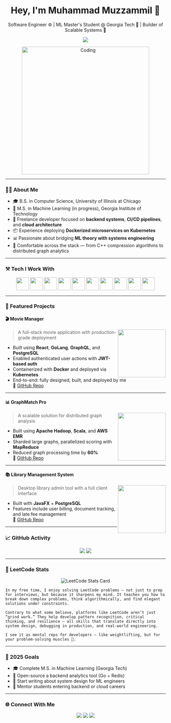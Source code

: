 <h1 align="center">Hey, I'm Muhammad Muzzammil 👋</h1>

<p align="center">
  Software Engineer ⚙️ | ML Master's Student @ Georgia Tech 🤖 | Builder of Scalable Systems 🚀
</p>

<p align="center">
  <img src="https://readme-typing-svg.herokuapp.com?font=Fira+Code&duration=3000&pause=1000&color=00F3FF&center=true&vCenter=true&width=600&lines=Engineer+who+loves+to+build;ML+grad+student+with+a+systems+mindset;Builder+of+efficient%2C+scalable+systems;Always+learning%2C+always+iterating" />
</p>

<p align="center">
  <img src="https://media.giphy.com/media/v1.Y2lkPTc5MGI3NjExZ3h4ZXR0cTk5dGFpaHd5NzV5dXVnZWxnZDE2OHF2NjlhcXFmN3AxdiZlcD12MV9naWZzX3NlYXJjaCZjdD1n/RbDKaczqWovIugyJmW/giphy.gif" width="400" alt="Coding" />
</p>

---

### 👨‍💻 About Me

- 🎓 B.S. in Computer Science, University of Illinois at Chicago  
- 🧠 M.S. in Machine Learning (in progress), Georgia Institute of Technology  
- 💼 Freelance developer focused on **backend systems**, **CI/CD pipelines**, and **cloud architecture**
- 📦 Experience deploying **Dockerized microservices on Kubernetes**
- 📊 Passionate about bridging **ML theory with systems engineering**
- 🧩 Comfortable across the stack — from C++ compression algorithms to distributed graph analytics

---

### ⚒️ Tech I Work With

<p align="center">
  <img src="https://www.vectorlogo.zone/logos/golang/golang-icon.svg" height="40" />
  <img src="https://cdn.jsdelivr.net/gh/devicons/devicon/icons/react/react-original.svg" height="40" />
  <img src="https://cdn.jsdelivr.net/gh/devicons/devicon/icons/graphql/graphql-plain.svg" height="40" />
  <img src="https://cdn.jsdelivr.net/gh/devicons/devicon/icons/docker/docker-original.svg" height="40" />
  <img src="https://cdn.jsdelivr.net/gh/devicons/devicon/icons/kubernetes/kubernetes-plain.svg" height="40" />
  <img src="https://cdn.jsdelivr.net/gh/devicons/devicon/icons/postgresql/postgresql-original.svg" height="40" />
  <img src="https://cdn.jsdelivr.net/gh/devicons/devicon/icons/scala/scala-original.svg" height="40" />
  <img src="https://cdn.jsdelivr.net/gh/devicons/devicon/icons/java/java-original.svg" height="40" />
  <img src="https://cdn.jsdelivr.net/gh/devicons/devicon/icons/python/python-original.svg" height="40" />
  <img src="https://cdn.jsdelivr.net/gh/devicons/devicon/icons/cplusplus/cplusplus-original.svg" height="40" />
</p>

---

### 🚀 Featured Projects

#### 🎬 Movie Manager
<img align="right" width="150" src="https://media.giphy.com/media/v1.Y2lkPTc5MGI3NjExcWZvMmtiY2p0NmM3bHN6NDczbndmOGllN25hNXlsaW96cXgzeXVjaiZlcD12MV9naWZzX3NlYXJjaCZjdD1n/L1R1tvI9svkIWwpVYr/giphy.gif" />

> A full-stack movie application with production-grade deployment

- Built using **React**, **GoLang**, **GraphQL**, and **PostgreSQL**
- Enabled authenticated user actions with **JWT-based auth**
- Containerized with **Docker** and deployed via **Kubernetes**
- End-to-end: fully designed, built, and deployed by me  
🔗 [GitHub Repo](https://github.com/mmuzza/MovieSearchApplication)

---

#### 📊 GraphMatch Pro
<img align="right" width="150" src="https://media.giphy.com/media/26AHONQ79FdWZhAI0/giphy.gif" />

> A scalable solution for distributed graph analysis

- Built using **Apache Hadoop**, **Scala**, and **AWS EMR**
- Sharded large graphs, parallelized scoring with **MapReduce**
- Reduced graph processing time by **60%**  
🔗 [GitHub Repo](https://github.com/mmuzza/MovieSearchApplication)

---

#### 📚 Library Management System
<img align="right" width="150" src="https://media.giphy.com/media/SWoSkN6DxTszqIKEqv/giphy.gif" />

> Desktop library admin tool with a full client interface

- Built with **JavaFX** + **PostgreSQL**
- Features include user billing, document tracking, and late fee management  
🔗 [GitHub Repo](https://github.com/mmuzza/library-system)

---

### 📈 GitHub Activity

<p align="center">
  <img src="https://github-readme-stats.vercel.app/api/top-langs/?username=mmuzza&layout=compact&theme=tokyonight" />
  <img src="https://github-readme-streak-stats.herokuapp.com/?user=mmuzza&theme=tokyonight" />
</p>

---

### 🧠 LeetCode Stats

<p align="center"> <img src="https://leetcard.jacoblin.cool/mmuzza19?theme=dark&font=Baloo&extension=activity" alt="LeetCode Stats Card" /> </p>

    In my free time, I enjoy solving LeetCode problems — not just to prep for interviews, but because it sharpens my mind. It teaches you how to break down complex problems, think algorithmically, and find elegant solutions under constraints.

    Contrary to what some believe, platforms like LeetCode aren’t just “grind work.” They help develop pattern recognition, critical thinking, and resilience — all skills that translate directly into system design, debugging in production, and real-world engineering.

    I see it as mental reps for developers — like weightlifting, but for your problem-solving muscles 💪.

---

### 🎯 2025 Goals

- 🎓 Complete M.S. in Machine Learning (Georgia Tech)
- 📢 Open-source a backend analytics tool (Go + Redis)
- 📘 Start writing about system design for ML engineers
- 🤝 Mentor students entering backend or cloud careers

---

### 🌐 Connect With Me

<p align="center">
  <a href="https://linkedin.com/in/your-linkedin"><img src="https://img.shields.io/badge/LinkedIn-blue?logo=linkedin&style=flat-square" /></a>
  <a href="mailto:muzzabyte@gmail.com"><img src="https://img.shields.io/badge/Gmail-red?logo=gmail&style=flat-square" /></a>
  <a href="https://github.com/mmuzza"><img src="https://img.shields.io/badge/GitHub-000000?logo=github&style=flat-square" /></a>
</p>



